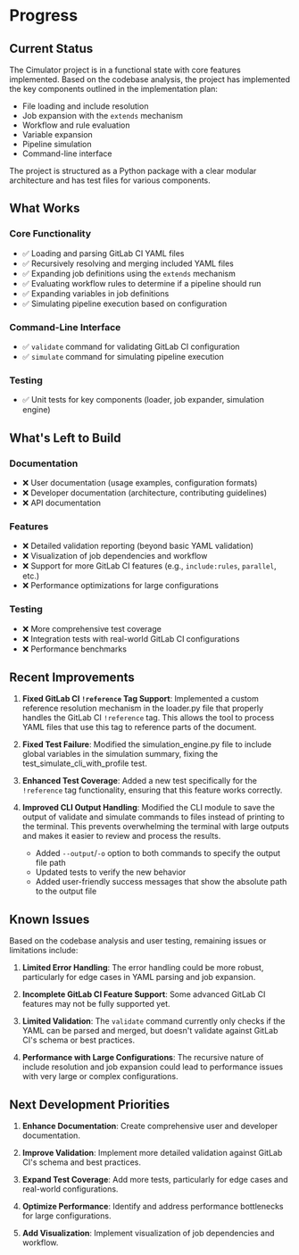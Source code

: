 # Progress

## Current Status
The Cimulator project is in a functional state with core features implemented. Based on the codebase analysis, the project has implemented the key components outlined in the implementation plan:

- File loading and include resolution
- Job expansion with the `extends` mechanism
- Workflow and rule evaluation
- Variable expansion
- Pipeline simulation
- Command-line interface

The project is structured as a Python package with a clear modular architecture and has test files for various components.

## What Works

### Core Functionality
- ✅ Loading and parsing GitLab CI YAML files
- ✅ Recursively resolving and merging included YAML files
- ✅ Expanding job definitions using the `extends` mechanism
- ✅ Evaluating workflow rules to determine if a pipeline should run
- ✅ Expanding variables in job definitions
- ✅ Simulating pipeline execution based on configuration

### Command-Line Interface
- ✅ `validate` command for validating GitLab CI configuration
- ✅ `simulate` command for simulating pipeline execution

### Testing
- ✅ Unit tests for key components (loader, job expander, simulation engine)

## What's Left to Build

### Documentation
- ❌ User documentation (usage examples, configuration formats)
- ❌ Developer documentation (architecture, contributing guidelines)
- ❌ API documentation

### Features
- ❌ Detailed validation reporting (beyond basic YAML validation)
- ❌ Visualization of job dependencies and workflow
- ❌ Support for more GitLab CI features (e.g., `include:rules`, `parallel`, etc.)
- ❌ Performance optimizations for large configurations

### Testing
- ❌ More comprehensive test coverage
- ❌ Integration tests with real-world GitLab CI configurations
- ❌ Performance benchmarks

## Recent Improvements

1. **Fixed GitLab CI `!reference` Tag Support**: Implemented a custom reference resolution mechanism in the loader.py file that properly handles the GitLab CI `!reference` tag. This allows the tool to process YAML files that use this tag to reference parts of the document.

2. **Fixed Test Failure**: Modified the simulation_engine.py file to include global variables in the simulation summary, fixing the test_simulate_cli_with_profile test.

3. **Enhanced Test Coverage**: Added a new test specifically for the `!reference` tag functionality, ensuring that this feature works correctly.

4. **Improved CLI Output Handling**: Modified the CLI module to save the output of validate and simulate commands to files instead of printing to the terminal. This prevents overwhelming the terminal with large outputs and makes it easier to review and process the results.
   - Added `--output`/`-o` option to both commands to specify the output file path
   - Updated tests to verify the new behavior
   - Added user-friendly success messages that show the absolute path to the output file

## Known Issues

Based on the codebase analysis and user testing, remaining issues or limitations include:

1. **Limited Error Handling**: The error handling could be more robust, particularly for edge cases in YAML parsing and job expansion.

2. **Incomplete GitLab CI Feature Support**: Some advanced GitLab CI features may not be fully supported yet.

3. **Limited Validation**: The `validate` command currently only checks if the YAML can be parsed and merged, but doesn't validate against GitLab CI's schema or best practices.

4. **Performance with Large Configurations**: The recursive nature of include resolution and job expansion could lead to performance issues with very large or complex configurations.

## Next Development Priorities

1. **Enhance Documentation**: Create comprehensive user and developer documentation.

2. **Improve Validation**: Implement more detailed validation against GitLab CI's schema and best practices.

3. **Expand Test Coverage**: Add more tests, particularly for edge cases and real-world configurations.

4. **Optimize Performance**: Identify and address performance bottlenecks for large configurations.

5. **Add Visualization**: Implement visualization of job dependencies and workflow.
